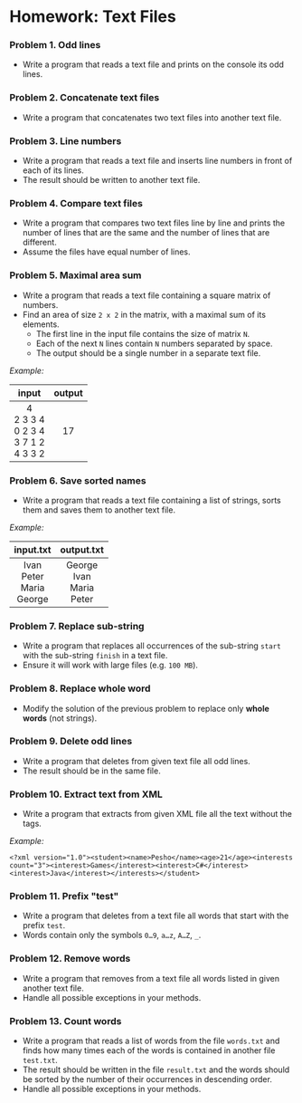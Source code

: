 Homework: Text Files
====================

### Problem 1. Odd lines
*	Write a program that reads a text file and prints on the console its odd lines.

### Problem 2. Concatenate text files
*	Write a program that concatenates two text files into another text file.

### Problem 3. Line numbers
*	Write a program that reads a text file and inserts line numbers in front of each of its lines.
*	The result should be written to another text file.

### Problem 4. Compare text files
*	Write a program that compares two text files line by line and prints the number of lines that are the same and the number of lines that are different.
*	Assume the files have equal number of lines.

### Problem 5. Maximal area sum
*	Write a program that reads a text file containing a square matrix of numbers.
*	Find an area of size `2 x 2` in the matrix, with a maximal sum of its elements.
	*	The first line in the input file contains the size of matrix `N`.
	*	Each of the next `N` lines contain `N` numbers separated by space.
	*	The output should be a single number in a separate text file.

_Example:_

| input | output |
|:-----:|:------:|
| 4 <br> 2 3 3 4 <br> 0 2 3 4 <br> 3 7 1 2 <br> 4 3 3 2 | 17 |

### Problem 6. Save sorted names
*	Write a program that reads a text file containing a list of strings, sorts them and saves them to another text file.

_Example:_

|  input.txt | output.txt |
|:----------:|:----------:|
| Ivan <br> Peter <br> Maria <br> George | George <br> Ivan <br> Maria <br> Peter |

### Problem 7. Replace sub-string
*	Write a program that replaces all occurrences of the sub-string `start` with the sub-string `finish` in a text file.
*	Ensure it will work with large files (e.g. `100 MB`).

### Problem 8. Replace whole word
*	Modify the solution of the previous problem to replace only **whole words** (not strings).

### Problem 9. Delete odd lines
*	Write a program that deletes from given text file all odd lines.
*	The result should be in the same file.

### Problem 10. Extract text from XML
*	Write a program that extracts from given XML file all the text without the tags.

_Example:_

`<?xml version="1.0"><student><name>Pesho</name><age>21</age><interests count="3"><interest>Games</interest><interest>C#</interest><interest>Java</interest></interests></student>`

### Problem 11. Prefix "test"
*	Write a program that deletes from a text file all words that start with the prefix `test`.
*	Words contain only the symbols `0…9`, `a…z`, `A…Z`, `_`.

### Problem 12. Remove words
*	Write a program that removes from a text file all words listed in given another text file.
*	Handle all possible exceptions in your methods.

### Problem 13. Count words
*	Write a program that reads a list of words from the file `words.txt` and finds how many times each of the words is contained in another file `test.txt`.
*	The result should be written in the file `result.txt` and the words should be sorted by the number of their occurrences in descending order.
*	Handle all possible exceptions in your methods.
